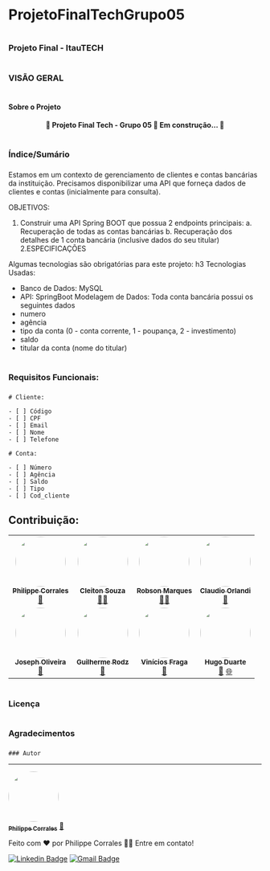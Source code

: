 # ProjetoFinalTechGrupo05

# <h3> Projeto Final - ItauTECH <h3/>

# <h3> VISÃO GERAL <h3/>
  
# <h4> Sobre o Projeto <h4/>
  
  <h4 align="center"> 
	  🚧  Projeto Final Tech - Grupo 05 🚀 Em construção...  🚧
  </h4>
  
# <h3> Índice/Sumário <h3/>
  
  

Estamos em um contexto de gerenciamento de clientes e contas bancárias da instituição.
Precisamos disponibilizar uma API que forneça dados de clientes e contas (inicialmente para
consulta).
  
OBJETIVOS:
1. Construir uma API Spring BOOT que possua 2 endpoints principais:
  a. Recuperação de todas as contas bancárias
  b. Recuperação dos detalhes de 1 conta bancária (inclusive dados do seu titular)
2.ESPECIFICAÇÕES
  
Algumas tecnologias são obrigatórias para este projeto:
h3 Tecnologias Usadas:
  
  - Banco de Dados: MySQL
  - API: SpringBoot
Modelagem de Dados:
Toda conta bancária possui os seguintes dados
  - numero
  - agência
  - tipo da conta (0 - conta corrente, 1 - poupança, 2 - investimento)
  - saldo
  - titular da conta (nome do titular)

# <h3> Requisitos Funcionais: <h3/>

	# Cliente:

	- [ ] Código
	- [ ] CPF
	- [ ] Email
	- [ ] Nome
	- [ ] Telefone
	
	# Conta:

	- [ ] Número
	- [ ] Agência
	- [ ] Saldo
	- [ ] Tipo
	- [ ] Cod_cliente


## Contribuição:
  
<table>
  <tr>
    <td align="center"><a href="https://rocketseat.com.br"><img style="border-radius: 50%;" src="https://user-images.githubusercontent.com/20006038/147094169-03901179-e080-4dae-8236-666f32e42482.jpg" width="100px;" alt=""/><br /><sub><b>Philippe Corrales</b></sub></a><br /><a href="https://rocketseat.com.br/" title="Philippe Corrales">🚀</a></td>
    <td align="center"><a href="https://rocketseat.com.br"><img style="border-radius: 50%;" src="https://avatars1.githubusercontent.com/u/4669899?s=460&u=806503605676192b5d0c363e4490e13d8127ed64&v=4" width="100px;" alt=""/><br /><sub><b>Cleiton Souza</b></sub></a><br /><a href="https://rocketseat.com.br/" title="Rocketseat">👨‍🚀</a></td>
    <td align="center"><a href="https://rocketseat.com.br"><img style="border-radius: 50%;" src="https://avatars2.githubusercontent.com/u/861751?s=460&v=4" width="100px;" alt=""/><br /><sub><b>Robson Marques</b></sub></a><br /><a href="https://rocketseat.com.br/" title="Rocketseat">👨‍🚀</a></td>
    <td align="center"><a href="https://rocketseat.com.br"><img style="border-radius: 50%;" src="https://avatars3.githubusercontent.com/u/16831337?s=460&v=4" width="100px;" alt=""/><br /><sub><b>Claudio Orlandi</b></sub></a><br /><a href="https://rocketseat.com.br/" title="Rocketseat">🚀</a></td>
  </tr>
  <tr>
    <td align="center"><a href="https://rocketseat.com.br"><img style="border-radius: 50%;" src="https://avatars0.githubusercontent.com/u/39345247?s=460&u=cdff2624a327a43e2765112a54e966a06eac6d79&v=4" width="100px;" alt=""/><br /><sub><b>Joseph Oliveira</b></sub></a><br /><a href="https://rocketseat.com.br/" title="Rocketseat">🚀</a></td>
    <td align="center"><a href="https://rocketseat.com.br"><img style="border-radius: 50%;" src="https://avatars0.githubusercontent.com/u/10366880?s=460&u=59e93e1752e9d2ece4b7d8e129d60caba9c94207&v=4" width="100px;" alt=""/><br /><sub><b>Guilherme Rodz</b></sub></a><br /><a href="https://rocketseat.com.br/" title="Rocketseat">🚀</a></td>
    <td align="center"><a href="https://rocketseat.com.br"><img style="border-radius: 50%;" src="https://avatars2.githubusercontent.com/u/37725197?s=460&u=446439436524c37f66e41f35b607dbb70358d5e4&v=4" width="100px;" alt=""/><br /><sub><b>Vinícios Fraga</b></sub></a><br /><a href="https://rocketseat.com.br/" title="Rocketseat">🚀</a></td>
    <td align="center"><a href="https://rocketseat.com.br"><img style="border-radius: 50%;" src="https://avatars3.githubusercontent.com/u/26551306?s=460&u=18446655ccae6c2a29eb177a104ecf32f029aa3a&v=4" width="100px;" alt=""/><br /><sub><b>Hugo Duarte</b></sub></a><br /><a href="https://rocketseat.com.br/" title="Rocketseat">🚀</a>  <a href="https://blog.rocketseat.com.br/" title="Blog">🌐</a></td>
  </tr>
</table>
	
# <h3> Licença <h3/>
  
# <h3> Agradecimentos <h3/>
	
	### Autor
---

<a href="https://github.com/lipecorrales">
 <img style="border-radius: 50%;" src="https://user-images.githubusercontent.com/20006038/147094169-03901179-e080-4dae-8236-666f32e42482.jpg" width="100px;" alt="" />
 <br />
 <sub><b>Philippe Corrales</b></sub></a> <a href="https://github.com/lipecorrales" title="Philippe Corrales">🚀</a>


Feito com ❤️ por Philippe Corrales 👋🏽 Entre em contato!

[![Linkedin Badge](https://img.shields.io/badge/-Philippe-blue?style=flat-square&logo=Linkedin&logoColor=white&link=https://www.linkedin.com/in/philippecorrales//)](https://www.linkedin.com/in/philippecorrales/) 
[![Gmail Badge](https://img.shields.io/badge/-philippecorrales@gmail.com-c14438?style=flat-square&logo=Gmail&logoColor=white&link=mailto:philippecorrales@gmail.com)](mailto:philippecorrales@gmail.com)
